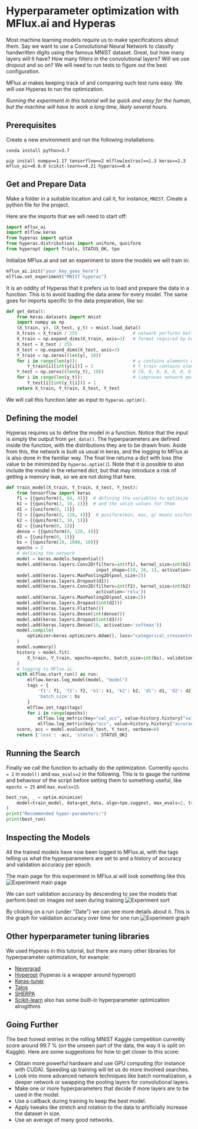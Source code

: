 # Hyperparameter optimization with MFlux.ai and Hyperas

Most machine learning models require us to make specifications about them. Say we want to use a Convolutional
Neural Network to classify handwritten digits using the famous MNIST dataset. Great, but how many layers will it 
have? How many filters in the convolutional layers? Will we use dropout and so on? We will need to run tests 
to figure out the best configuration.

MFlux.ai makes keeping track of and comparing such test runs easy. We will use Hyperas to run the optimization.

_Running the experiment in this tutorial will be quick and easy for the human, but the machine will have to work a long time, 
likely several hours._

## Prerequisites
Create a new environment and run the following installations:

```
conda install python=3.7
```

```
pip install numpy==1.17 tensorflow==2 mlflow[extras]==1.3 keras==2.3 mflux_ai>=0.6.0 scikit-learn==0.21 hyperas==0.4
```


## Get and Prepare Data
Make a folder in a suitable location and call it, for instance, `MNIST`. Create a python file for the project.

Here are the imports that we will need to start off:
```python
import mflux_ai
import mlflow.keras
from hyperas import optim
from hyperas.distributions import uniform, quniform
from hyperopt import Trials, STATUS_OK, tpe
```

Initialize MFlux.ai and set an experiment to store the models we will train in:
```python
mflux_ai.init("your_key_goes_here")
mlflow.set_experiment("MNIST hyperas")
```

It is an oddity of Hyperas that it prefers us to load and prepare the data in a function. This is to avoid loading the 
data anew for every model. The same goes for imports specific to the data preparation, like so:
```python
def get_data():
    from keras.datasets import mnist
    import numpy as np
    (X_train, y), (X_test, y_t) = mnist.load_data()
    X_train = X_train / 255                     # network performs better with values in [0, 1]
    X_train = np.expand_dims(X_train, axis=3)   # format required by keras Conv2D
    X_test = X_test / 255
    X_test = np.expand_dims(X_test, axis=3)
    Y_train = np.zeros((len(y), 10))
    for i in range(len(y)):                     # y contains elements of format [7]
        Y_train[i][int(y[i])] = 1               # Y_train contains elements of format
    Y_test = np.zeros((len(y_t), 10))           # [0, 0, 0, 0, 0, 0, 0 , 1, 0, 0]
    for i in range(len(y_t)):                   # (improves network performance)
        Y_test[i][int(y_t[i])] = 1
    return X_train, Y_train, X_test, Y_test
```

We will call this function later as input to `hyperas.optim()`.


## Defining the model

Hyperas requires us to define the model in a function. Notice that the input is simply the output from `get_data()`. The 
hyperparameters are defined inside the function, with the distributions they are to be drawn from. Aside from this, the 
network is built us usual in keras, and the logging to MFlux.ai is also done in the familiar way. The final line returns a 
dict with loss (the value to be minimized by `hyperas.optim()`). Note that it is possible to also include the model in the
returned dict, but that may introduce a risk of getting a memory leak, so we are not doing that here.

```python
def train_model(X_train, Y_train, X_test, Y_test):
    from tensorflow import keras
    f1 = {{quniform(8, 64, 4)}}  # defining the variables to optimize
    k1 = {{quniform(3, 10, 1)}}  # and the valid values for them
    d1 = {{uniform(0, 1)}}
    f2 = {{quniform(8, 128, 4)}}  # quniform(min, max, q) means uniform(min, max) with step size q
    k2 = {{quniform(3, 10, 1)}}
    d2 = {{uniform(0, 1)}}
    dense = {{quniform(8, 128, 4)}}
    d3 = {{uniform(0, 1)}}
    bs = {{quniform(10, 1000, 10)}}
    epochs = 2
    # defining the network
    model = keras.models.Sequential()
    model.add(keras.layers.Conv2D(filters=int(f1), kernel_size=int(k1), strides=1,
                                  input_shape=(28, 28, 1), activation='relu', padding="same"))
    model.add(keras.layers.MaxPooling2D(pool_size=2))
    model.add(keras.layers.Dropout(d1))
    model.add(keras.layers.Conv2D(filters=int(f2), kernel_size=int(k2), strides=1,
                                  activation='relu'))
    model.add(keras.layers.MaxPooling2D(pool_size=2))
    model.add(keras.layers.Dropout(int(d2)))
    model.add(keras.layers.Flatten())
    model.add(keras.layers.Dense(int(dense)))
    model.add(keras.layers.Dropout(int(d3)))
    model.add(keras.layers.Dense(10, activation='softmax'))
    model.compile(
        optimizer=keras.optimizers.Adam(), loss="categorical_crossentropy", metrics=["accuracy"]
    )
    model.summary()
    history = model.fit(
        X_train, Y_train, epochs=epochs, batch_size=int(bs), validation_data=(X_test, Y_test)
    )
    # logging to MFlux.ai:
    with mlflow.start_run() as run:
        mlflow.keras.log_model(model, "model")
        tags = {
            'f1': f1, 'f2': f2, 'k1': k1, 'k2': k2, 'd1': d1, 'd2': d2, 'd3': d3, 'dense': dense,
            'batch_size': bs
        }
        mlflow.set_tags(tags)
        for i in range(epochs):
            mlflow.log_metric(key="val_acc", value=history.history["val_accuracy"][i], step=i)
            mlflow.log_metric(key="acc", value=history.history["accuracy"][i], step=i)
    score, acc = model.evaluate(X_test, Y_test, verbose=0)
    return {'loss': -acc, 'status': STATUS_OK}
```

## Running the Search
Finally we call the function to actually do the optimization. Currently `epochs = 2` in `model()` and `max_evals=2` in the 
following. This is to gauge the runtime and behaviour of the script before setting them to something useful, like `epochs = 25` 
and `max_evals=15`.
```python
best_run, _ = optim.minimize(
    model=train_model, data=get_data, algo=tpe.suggest, max_evals=2, trials=Trials()
)
print("Recommended hyper-parameters:")
print(best_run)
```


## Inspecting the Models
All the trained models have now been logged to MFlux.ai, with the tags telling us what the hyperparameters are set to and a
history of accuracy and validation accuracy per epoch.

The main page for this experiment in MFlux.ai will look something like this
![Experiment main page](images/experiment_main.png)

We can sort validation accuracy by descending to see the models that perform best on images not seen during training
![Experiment sort](images/experiment_sort.png)

By clicking on a run (under "Date") we can see more details about it. This is the graph for validation accuracy over time for 
one run
![Experiment graph](images/experiment_graph.png)


## Other hyperparameter tuning libraries

We used Hyperas in this tutorial, but there are many other libraries for hyperparameter optimization, for example:

* [Nevergrad](https://github.com/facebookresearch/nevergrad)
* [Hyperopt](https://github.com/hyperopt/hyperopt) (hyperas is a wrapper around hyperopt)
* [Keras-tuner](https://github.com/keras-team/keras-tuner)
* [Talos](https://github.com/autonomio/talos)
* [SHERPA](https://parameter-sherpa.readthedocs.io/en/latest/)
* [Scikit-learn](https://scikit-learn.org/stable/modules/classes.html#hyper-parameter-optimizers) also has some built-in 
hyperparameter optimization alrogithms

## Going Further

The best honest entries in the rolling MNIST Kaggle competition currently score around 99.7 % (on the unseen part of the data, the way it is split
on Kaggle). Here are some suggestions for how to get closer to this score:
* Obtain more powerful hardware and use GPU computing (for instance with CUDA). Speeding up training will let us do more 
involved searches.
* Look into more advanced network techniques like batch normalization, a deeper network or swapping the pooling layers 
for convolutional layers.
* Make one or more hyperparameters that decide if more layers are to be used in the model.
* Use a callback during training to keep the best model.
* Apply tweaks like stretch and rotation to the data to artificially increase the dataset in size.
* Use an average of many good networks.
